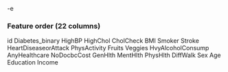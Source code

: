 -e 
### Feature order (22 columns)
id Diabetes_binary HighBP HighChol CholCheck BMI Smoker Stroke HeartDiseaseorAttack PhysActivity Fruits Veggies HvyAlcoholConsump AnyHealthcare NoDocbcCost GenHlth MentHlth PhysHlth DiffWalk Sex Age Education Income
